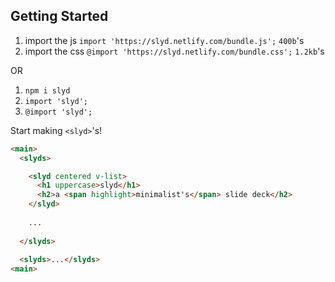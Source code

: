 ## Getting Started
1. import the js `import 'https://slyd.netlify.com/bundle.js';` `400b`'s
1. import the css `@import 'https://slyd.netlify.com/bundle.css';` `1.2kb`'s

OR

1. `npm i slyd`
1. `import 'slyd';`
1. `@import 'slyd';`

Start making `<slyd>`'s!

```html
<main>
  <slyds>

    <slyd centered v-list>
      <h1 uppercase>slyd</h1>
      <h2>a <span highlight>minimalist's</span> slide deck</h2>
    </slyd>
    
    ...
    
  </slyds>
  
  <slyds>...</slyds>
<main>
```
